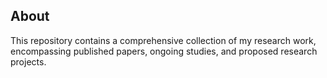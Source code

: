 ## About

This repository contains a comprehensive collection of my research work, encompassing published papers, ongoing studies, and proposed research projects.
